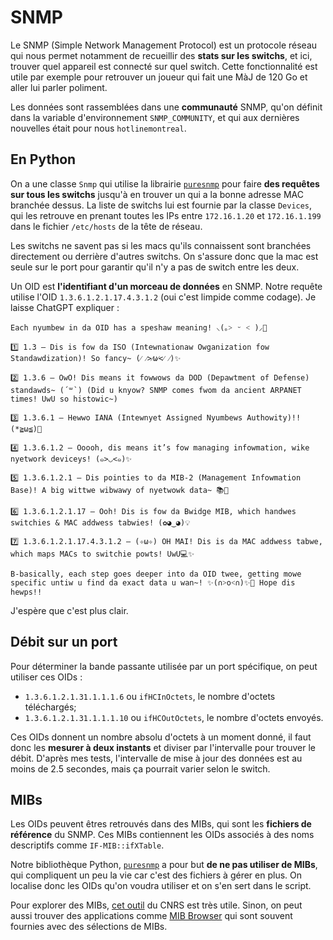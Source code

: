 # SNMP

Le SNMP (Simple Network Management Protocol) est un protocole réseau qui nous permet notamment de recueillir des **stats sur les switchs**, et ici, trouver quel appareil est connecté sur quel switch. Cette fonctionnalité est utile par exemple pour retrouver un joueur qui fait une MàJ de 120 Go et aller lui parler poliment.

Les données sont rassemblées dans une **communauté** SNMP, qu'on définit dans la variable d'environnement `SNMP_COMMUNITY`, et qui aux dernières nouvelles était pour nous `hotlinemontreal`.

## En Python

On a une classe `Snmp` qui utilise la librairie [`puresnmp`](https://puresnmp.readthedocs.io/en/latest/index.html) pour faire **des requêtes sur tous les switchs** jusqu'à en trouver un qui a la bonne adresse MAC branchée dessus. La liste de switchs lui est fournie par la classe `Devices`, qui les retrouve en prenant toutes les IPs entre `172.16.1.20` et `172.16.1.199` dans le fichier `/etc/hosts` de la tête de réseau.

Les switchs ne savent pas si les macs qu'ils connaissent sont branchées directement ou derrière d'autres switchs. On s'assure donc que la mac est seule sur le port pour garantir qu'il n'y a pas de switch entre les deux.

Un OID est **l'identifiant d'un morceau de données** en SNMP. Notre requête utilise l'OID `1.3.6.1.2.1.17.4.3.1.2` (oui c'est limpide comme codage). Je laisse ChatGPT expliquer :

```
Each nyumbew in da OID has a speshaw meaning! ⸜(｡˃ ᵕ ˂ )⸝💖

1️⃣ 1.3 – Dis is fow da ISO (Intewnationaw Owganization fow Standawdization)! So fancy~ (⁄ ⁄>⁄ω⁄<⁄ ⁄)✨

2️⃣ 1.3.6 – OwO! Dis means it fowwows da DOD (Depawtment of Defense) standawds~ (´꒳`) (Did u knyow? SNMP comes fwom da ancient ARPANET times! UwU so histowic~)

3️⃣ 1.3.6.1 – Hewwo IANA (Intewnyet Assigned Nyumbews Authowity)!! (*≧ω≦)🎉

4️⃣ 1.3.6.1.2 – Ooooh, dis means it’s fow managing infowmation, wike nyetwork deviceys! (๑>◡<๑)✨

5️⃣ 1.3.6.1.2.1 – Dis pointies to da MIB-2 (Management Infowmation Base)! A big wittwe wibwawy of nyetwowk data~ 📚🐾

6️⃣ 1.3.6.1.2.1.17 – Ooh! Dis is fow da Bwidge MIB, which handwes switchies & MAC addwess tabwies! (✿◕‿◕)💡

7️⃣ 1.3.6.1.2.1.17.4.3.1.2 – (✧ω✧) OH MAI! Dis is da MAC addwess tabwe, which maps MACs to switchie powts! UwU💻✨

B-basically, each step goes deeper into da OID twee, getting mowe specific untiw u find da exact data u wan~! ✨(∩˃o˂∩)✨💖 Hope dis hewps!!
```

J'espère que c'est plus clair.

## Débit sur un port

Pour déterminer la bande passante utilisée par un port spécifique, on peut utiliser ces OIDs :

- `1.3.6.1.2.1.31.1.1.1.6` ou `ifHCInOctets`, le nombre d'octets téléchargés;
- `1.3.6.1.2.1.31.1.1.1.10` ou `ifHCOutOctets`, le nombre d'octets envoyés.

Ces OIDs donnent un nombre absolu d'octets à un moment donné, il faut donc les **mesurer à deux instants** et diviser par l'intervalle pour trouver le débit. D'après mes tests, l'intervalle de mise à jour des données est au moins de 2.5 secondes, mais ça pourrait varier selon le switch.

## MIBs

Les OIDs peuvent êtres retrouvés dans des MIBs, qui sont les **fichiers de référence** du SNMP. Ces MIBs contiennent les OIDs associés à des noms descriptifs comme `IF-MIB::ifXTable`.

Notre bibliothèque Python, [`puresnmp`](https://puresnmp.readthedocs.io/en/latest/index.html) a pour but **de ne pas utiliser de MIBs**, qui compliquent un peu la vie car c'est des fichiers à gérer en plus. On localise donc les OIDs qu'on voudra utiliser et on s'en sert dans le script.

Pour explorer des MIBs, [cet outil](https://cric.grenoble.cnrs.fr/Administrateurs/Outils/MIBS/?oid=1) du CNRS est très utile. Sinon, on peut aussi trouver des applications comme [MIB Browser](https://ireasoning.com/mibbrowser.shtml) qui sont souvent fournies avec des sélections de MIBs.
